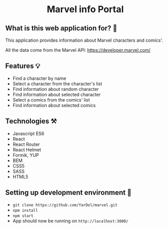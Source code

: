 <h1 align="center">Marvel info Portal</h1>

## What is this web application for? 🚀

This application provides information about Marvel characters and comics'.

All the data come from the Marvel API: https://developer.marvel.com/

## Features 💡

- Find a character by name
- Select a character from the character's list
- Find information about random character
- Find information about selected character
- Select a comics from the comics' list
- Find information about selected comics

## Technologies ⚒

- Javascript ES6
- React
- React Router
- React Helmet
- Formik, YUP
- BEM
- CSS5
- SASS
- HTML5

## Setting up development environment 📍

- `git clone https://github.com/YarDol/marvel.git`
- `npm install`
- `npm start`
- App should now be running on `http://localhost:3000/`
